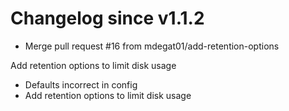 # Changelog since v1.1.2
- Merge pull request #16 from mdegat01/add-retention-options

Add retention options to limit disk usage 
- Defaults incorrect in config 
- Add retention options to limit disk usage 

